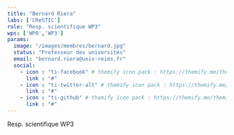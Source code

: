 ```yaml
---
title: "Bernard Riera"
labs: ['CReSTIC']
role: "Resp. scientifique WP3"
wps: ['WP0','WP3']
params:
  image: "/images/membres/bernard.jpg"
  status: "Professeur des universités"
  email: "bernard.riera@univ-reims.fr"
  social:
    - icon : "ti-facebook" # themify icon pack : https://themify.me/themify-icons
      link : "#"
    - icon : "ti-twitter-alt" # themify icon pack : https://themify.me/themify-icons
      link : "#"
    - icon : "ti-github" # themify icon pack : https://themify.me/themify-icons
      link : "#"
---
```


Resp. scientifique WP3
